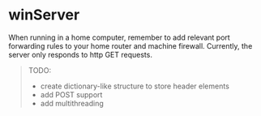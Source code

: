 # winServer

When running in a home computer, remember to add relevant port forwarding rules to your home router and machine firewall.
Currently, the server only responds to http GET requests.

> TODO:
> * create dictionary-like structure to store header elements
> * add POST support
> * add multithreading
